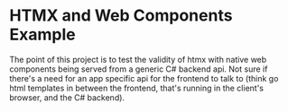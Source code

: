 # HTMX and Web Components Example

The point of this project is to test the validity of htmx with native web components being served from a generic C# backend api.  Not sure if there's a need for an app specific api for the frontend to talk to (think go html templates in between the frontend, that's running in the client's browser, and the C# backend).



